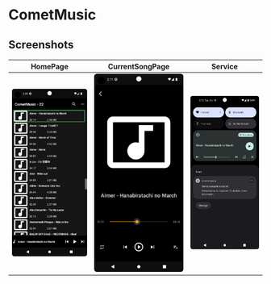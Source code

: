 # CometMusic

## Screenshots

| HomePage | CurrentSongPage | Service |
| -------- | --------------- | ------- |
| <img src="/Graphs/HomePage.png" alt="HomePage" width="250" > | <img src="/Graphs/CurrentSongPage.png" alt="CurrentSongPage" width = "250" > | <img src="/Graphs/Service.png" alt="Service" width = "250" > |